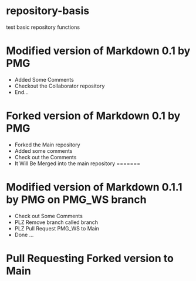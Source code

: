 # repository-basis
test basic repository functions


# Modified version of Markdown 0.1 by PMG
  - Added Some Comments
  - Checkout the Collaborator repository
  - End...

# Forked version of Markdown 0.1 by PMG
  - Forked the Main repository
  - Added some comments
  - Check out the Comments
  - It Will Be Merged into the main repository
=======
# Modified version of Markdown 0.1.1 by PMG on PMG_WS branch
  - Check out Some Comments
  - PLZ Remove branch called branch
  - PLZ Pull Request PMG_WS to Main
  - Done ...

# Pull Requesting Forked version to Main
